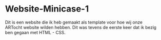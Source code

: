# Website-Minicase-1
Dit is een website die ik heb gemaakt als template voor hoe wij onze ARTocht website wilden hebben.
Dit was tevens de eerste keer dat ik bezig ben gegaan met HTML - CSS.
